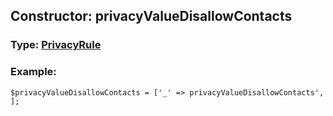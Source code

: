## Constructor: privacyValueDisallowContacts  




### Type: [PrivacyRule](../types/PrivacyRule.md)


### Example:

```
$privacyValueDisallowContacts = ['_' => privacyValueDisallowContacts', ];
```